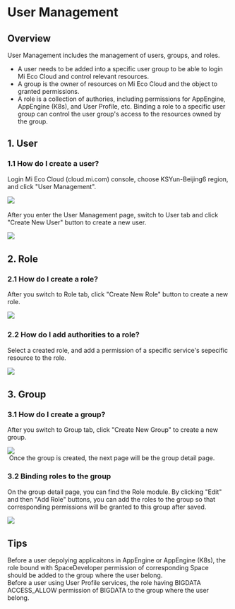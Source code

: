 # User Management

## Overview

User Management includes the management of users, groups, and roles.  

- A user needs to be added into a specific user group to be able to login Mi Eco Cloud and control relevant resources. 
- A group is the owner of resources on Mi Eco Cloud and the object to granted permissions. 
- A role is a collection of authories, including permissions for AppEngine, AppEngine (K8s), and User Profile, etc. Binding a role to a specific user group can control the user group's access to the resources owned by the group.

## 1. User

### 1.1 How do I create a user?

Login Mi Eco Cloud (cloud.mi.com) console, choose KSYun-Beijing6 region, and click "User Management".

![ ](/UserMgmt-1.png)  

After you enter the User Management page, switch to User tab and click "Create New User" button to create a new user.

![ ](/UserMgmt-2.png)  

## 2. Role

### 2.1 How do I create a role?

After you switch to Role tab, click "Create New Role" button to create a new role.

![ ](/UserMgmt-3.png)  

### 2.2 How do I add authorities to a role?

Select a created role, and add a permission of a specific service's sepecific resource to the role.

![ ](/UserMgmt-4.png)  

## 3. Group

### 3.1 How do I create a group?

After you switch to Group tab, click "Create New Group" to create a new group.

![ ](/UserMgmt-5.png)  
 Once the group is created, the next page will be the group detail page.

### 3.2 Binding roles to the group

On the group detail page, you can find the Role module. By clicking "Edit" and then "Add Role" buttons, you can add the roles to the group so that corresponding permissions will be granted to this group after saved.

![ ](/UserMgmt-6.png)  

## Tips

Before a user depolying applicaitons in AppEngine or AppEngine (K8s), the role bound with SpaceDeveloper permission of corresponding Space should be added to the group where the user belong.   
Before a user using User Profile services, the role having BIGDATA ACCESS_ALLOW permission of BIGDATA to the group where the user belong.
